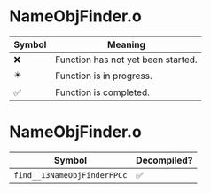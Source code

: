 # NameObjFinder.o
| Symbol | Meaning 
| ------------- | ------------- 
| :x: | Function has not yet been started. 
| :eight_pointed_black_star: | Function is in progress. 
| :white_check_mark: | Function is completed. 


# NameObjFinder.o
| Symbol | Decompiled? |
| ------------- | ------------- |
| `find__13NameObjFinderFPCc` | :white_check_mark: |
